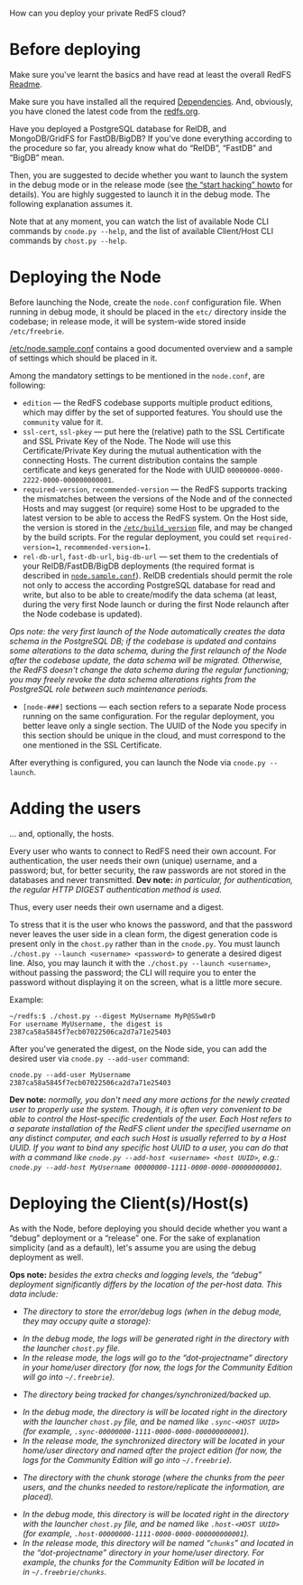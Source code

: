 How can you deploy your private RedFS cloud?


Before deploying
================
Make sure you've learnt the basics and have read at least the overall RedFS [Readme](README.md).

Make sure you have installed all the required [Dependencies](DEPENDENCIES.md).
And, obviously, you have cloned the latest code from the [redfs.org](http://redfs.org).

Have you deployed a PostgreSQL database for RelDB, and MongoDB/GridFS for FastDB/BigDB?
If you've done everything according to the procedure so far, you already know what do “RelDB”, “FastDB” and “BigDB”
mean.

Then, you are suggested to decide whether you want to launch the system in the debug mode or in the release mode
(see [the “start hacking” howto](START_HACKING_HOWTO.md#debug-mode) for details). You are highly suggested to launch
it in the debug mode. The following explanation assumes it.

Note that at any moment, you can watch the list of available Node CLI commands by `cnode.py --help`,
and the list of available Client/Host CLI commands by `chost.py --help`.


Deploying the Node
==================
Before launching the Node, create the `node.conf` configuration file. When running in debug mode,
it should be placed in the `etc/` directory inside the codebase; in release mode, it will be system-wide stored
inside `/etc/freebrie`.

[/etc/node.sample.conf](/etc/node.sample.conf) contains a good documented overview and a sample of settings
which should be placed in it.

Among the mandatory settings to be mentioned in the `node.conf`, are following:

 * `edition` — the RedFS codebase supports multiple product editions, which may differ by the set of supported features.
   You should use the `community` value for it.
 * `ssl-cert`, `ssl-pkey` — put here the (relative) path to the SSL Certificate and SSL Private Key of the Node.
   The Node will use this Certificate/Private Key during the mutual authentication with the connecting Hosts.
   The current distribution contains the sample certificate and keys generated for the Node with 
   UUID `00000000-0000-2222-0000-000000000001`.
 * `required-version`, `recommended-version` — the RedFS supports tracking the mismatches between the versions of the
   Node and of the connected Hosts and may suggest (or require) some Host to be upgraded to the latest version
   to be able to access the RedFS system. On the Host side, the version is stored in the
   [`/etc/build_version`](/etc/build_version) file, and may be changed by the build scripts.
   For the regular deployment, you could set `required-version=1`, `recommended-version=1`.
 * `rel-db-url`, `fast-db-url`, `big-db-url` — set them to the credentials of your RelDB/FastDB/BigDB deployments
   (the required format is described in [`node.sample.conf`](/etc/node.sample.conf)).
   RelDB credentials should permit the role not only to access the according PostgreSQL database for read and write,
   but also to be able to create/modify the data schema (at least, during the very first Node launch or during the first
   Node relaunch after the Node codebase is updated).

  *Ops note:* _the very first launch of the Node automatically
   creates the data schema in the PostgreSQL DB; if the codebase is updated and contains some alterations
   to the data schema, during the first relaunch of the Node after the codebase update, the data schema
   will be migrated. Otherwise, the RedFS doesn't change the data schema during the regular functioning; you may freely
   revoke the data schema alterations rights from the PostgreSQL role between such maintenance periods._
 * `[node-###]` sections — each section refers to a separate Node process running on the same configuration.
   For the regular deployment, you better leave only a single section. The UUID of the Node you specify in this section
   should be unique in the cloud, and must correspond to the one mentioned in the SSL Certificate.

After everything is configured, you can launch the Node via `cnode.py --launch`.


Adding the users
================
… and, optionally, the hosts.

Every user who wants to connect to RedFS need their own account. For authentication, the user needs
their own (unique) username, and a password; but, for better security, the raw passwords are not stored in the databases
and never transmitted.
**Dev note:** _in particular, for authentication, the regular HTTP DIGEST authentication method is used._

Thus, every user needs their own username and a digest.

To stress that it is the user who knows the password, and that the password never leaves the user side in a clean form,
the digest generation code is present only in the `chost.py` rather than in the `cnode.py`.
You must launch `./chost.py --launch <username> <password>` to generate a desired digest line.
Also, you may launch it with the `./chost.py --launch <username>`, without passing the password; the CLI will require
you to enter the password without displaying it on the screen, what is a little more secure.

Example:

    ~/redfs:$ ./chost.py --digest MyUsername MyP@SSw0rD
    For username MyUsername, the digest is 2387ca58a5845f7ecb07022506ca2d7a71e25403

After you've generated the digest, on the Node side, you can add the desired user via `cnode.py --add-user` command:

    cnode.py --add-user MyUsername 2387ca58a5845f7ecb07022506ca2d7a71e25403

**Dev note:** _normally, you don't need any more actions for the newly created user to properly use the system.
Though, it is often very convenient to be able to control the Host-specific credentials of the user.
Each Host refers to a separate installation of the RedFS client under the specified username on any distinct computer,
and each such Host is usually referred to by a Host UUID. If you want to bind any specific host UUID to a user,
you can do that with a command like `cnode.py --add-host <username> <host UUID>`, e.g.:
`cnode.py --add-host MyUsername 00000000-1111-0000-0000-000000000001`._


Deploying the Client(s)/Host(s)
===============================
As with the Node, before deploying you should decide whether you want a “debug” deployment or a “release” one.
For the sake of explanation simplicity (and as a default), let's assume you are using the debug deployment as well.

**Ops note:** _besides the extra checks and logging levels, the “debug” deployment significantly differs by the location of
the per-host data. This data include:_
* _The directory to store the error/debug logs (when in the debug mode, they may occupy quite a storage):_
 - _In the debug mode, the logs will be generated right in the directory with the launcher `chost.py` file._
 - _In the release mode, the logs will go to the “dot-projectname” directory in your home/user directory
   (for now, the logs for the Community Edition will go into `~/.freebrie`)._
* _The directory being tracked for changes/synchronized/backed up._
 - _In the debug mode, the directory is will be located right in the directory with
   the launcher `chost.py` file, and be named like `.sync-<HOST UUID>`
   (for example, `.sync-00000000-1111-0000-0000-000000000001`)._
 - _In the release mode, the synchronized directory will be located in your home/user directory and
   named after the project edition (for now, the logs for the Community Edition will go into `~/.freebrie`)._
* _The directory with the chunk storage (where the chunks from the peer users, and the chunks needed to
  restore/replicate the information, are placed)._
 - _In the debug mode, this directory is will be located right in the directory with
   the launcher `chost.py` file, and be named like `.host-<HOST UUID>`
   (for example, `.host-00000000-1111-0000-0000-000000000001`)._
 - _In the release mode, this directory will be named “`chunks`” and located in the “dot-projectname” directory
   in your home/user directory. For example, the chunks for the Community Edition will be located in  
   in `~/.freebrie/chunks`._
